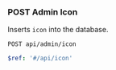### POST Admin Icon

Inserts `icon` into the database.

```text
POST api/admin/icon
```

```yaml
$ref: '#/api/icon'
```